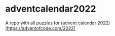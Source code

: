 # adventcalendar2022
A repo with all puzzles for (advent calendar 2022)[https://adventofcode.com/2022]
